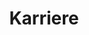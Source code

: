 ---
_source: careers
title: Karriere
headline: 'MERRITT IST EIN DYNAMISCHES, INNOVATIVES UNTERNEHMEN, DAS DIE HOLZBAU- UND SCHREINEREIBRANCHE VON INNEN HERAUS REVOLUTIONIERT.'
culture_block:
  headline: UNTERNEHMEN-SKULTUR
  details: >-
    Die Mitarbeiter von Merritt machen Architekturträume wahr. Bei Merritt
    arbeiten hochqualifizierte Mitarbeiter an komplexen Projekten zusammen. Vom
    Zimmermann über den Ingenieur bis hin zum Projektmanager – alle Mitarbeiter
    von Merritt tragen durch ihre Tätigkeit zu den bekannten und gefragten
    Ergebnissen bei.



    Das wachstumsorientierte internationale Unternehmen Merritt verfügt über
    mehrere Niederlassungen in den USA und ist seit Kurzem auch auf dem deutschen
    Markt aktiv. Wir suchen stets nach neuen Mitarbeitern, die mit unserem
    Unternehmen den Weg in die Zukunft gehen.



    Merritt setzt sich auf allen Ebenen für Weiterbildungs- und Karrierechancen
    von Mitarbeitern ein. Wir setzen in unserer Unternehmenskultur auf Wandel,
    transparente Führung und die Chance zur Zusammenarbeit mit professionellen
    Handwerkern, Technikern und Branchenexperten.



    Bei Events wie gemeinsamen Picknicks, sportlichen Aktivitäten,
    Weihnachtsfeiern, Freiwilligenarbeit und anderen Aktivitäten vertiefen wir
    unsere freundschaftlichen Beziehungen.



    Wenden Sie sich an uns, wenn Sie Teil eines erfolgreichen Teams werden und
    durch Ihre Arbeit für sich selbst und das gesamte Unternehmen Akzente setzen
    und Karrierechancen nutzen möchten.
benefits_block:
  headline: benefits
  details: >-
    Wir bieten ein umfangreiches Leistungsprogramm mit zahlreichen
    Wahlmöglichkeiten. Enthalten sind Kranken- und Zusatzversicherungen,
    Lebensversicherung, Lohnfortzahlung im Krankheitsfall, flexible
    Ausgabeprogramme sowie weitere Programme, die unseren Mitarbeitern
    zugutekommen. Wir möchten die Anstrengungen unserer Mitarbeiter für einen
    gesunden Lebensstil unterstützen. Wir bieten daher kostenlose
    Fitnesscenter-Mitgliedschaften an und beschäftigen einen Wellness Coach.

    - 401K



    - Vierteljährliche Finanzberatung mit 401K-Vertretern



    - Urlaubskonto



    - Schulgeldersatz



    - Erstattung der Mitgliedschaftsgebühren für Berufsverbände



    - Mitarbeiterempfehlungsprogramm
equal_opp_block:
  headline: CHANCENGLEICHHEIT
  details: |
    Merritt setzt sich als Arbeitgeber für Chancengleichheit ein. Alle qualifizierten Bewerber werden ohne Rücksicht auf ethnische Zugehörigkeit, Hautfarbe, Religion, Geschlecht, sexuelle Orientierung, Geschlechtsidentität, genetische Merkmale, nationale Herkunft, Veteranenstatus, Behinderung und alle anderen gesetzlich geschützten Merkmale für eine Beschäftigung in Erwägung gezogen..
next_link:
  name: Kontakt
  link: /contact/
_comments:
  next_link: the'next' link
  name: the text of the 'next' link
  link: where the 'next' link takes you
  title: for meta property='og:title'
---